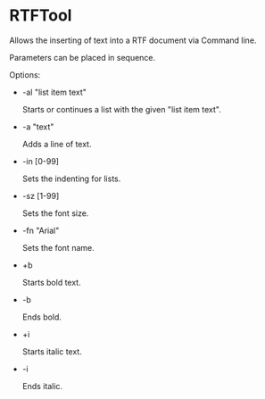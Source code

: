 RTFTool
=======

Allows the inserting of text into a RTF document via Command line.

Parameters can be placed in sequence.

Options:

* -al "list item text"

  Starts or continues a list with the given "list item text".

* -a "text"

  Adds a line of text.

* -in [0-99]

  Sets the indenting for lists.

* -sz [1-99]

  Sets the font size.

* -fn "Arial"

  Sets the font name.

* +b

  Starts bold text.

* -b

  Ends bold.

* +i

  Starts italic text.

* -i

  Ends italic.

